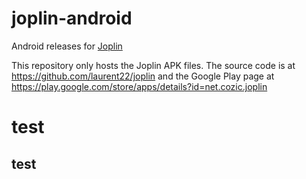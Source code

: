# joplin-android

Android releases for [Joplin](http://joplin.cozic.net)

This repository only hosts the Joplin APK files. The source code is at https://github.com/laurent22/joplin and the Google Play page at https://play.google.com/store/apps/details?id=net.cozic.joplin

# test

## test
